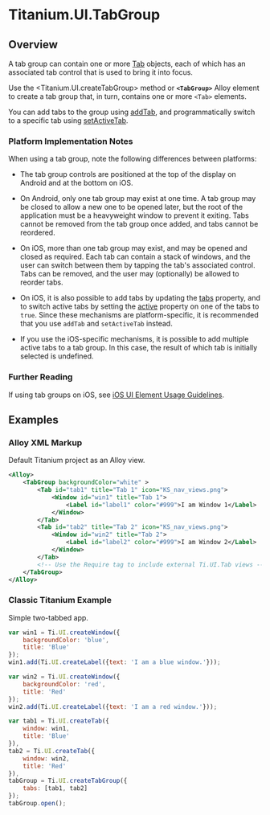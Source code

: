 # Titanium.UI.TabGroup

<TypeHeader/>

## Overview

A tab group can contain one or more [Tab](Titanium.UI.Tab) objects, each of which has an
associated tab control that is used to bring it into focus.

Use the <Titanium.UI.createTabGroup> method or **`<TabGroup>`** Alloy element to create a tab group
that, in turn, contains one or more `<Tab>` elements.

You can add tabs to the group using [addTab](Titanium.UI.TabGroup.addTab), and programmatically
switch to a specific tab using [setActiveTab](Titanium.UI.TabGroup.setActiveTab).

### Platform Implementation Notes

When using a tab group, note the following differences between platforms:

* The tab group controls are positioned at the top of the display on Android and at the bottom
on iOS.

* On Android, only one tab group may exist at one time. A tab group may be closed to allow a new
one to be opened later, but the root of the application must be a heavyweight window to prevent
it exiting. Tabs cannot be removed from the tab group once added, and tabs cannot be reordered.

* On iOS, more than one tab group may exist, and may be opened and closed as required.
Each tab can contain a stack of windows, and the user can switch between them by tapping the
tab's associated control. Tabs can be removed, and the user may (optionally) be allowed to
reorder tabs.

* On iOS, it is also possible to add tabs by updating the
[tabs](Titanium.UI.TabGroup.tabs) property, and to switch active tabs by setting the
[active](Titanium.UI.Tab.active) property on one of the tabs to `true`. Since these mechanisms
are platform-specific, it is recommended that you use `addTab` and `setActiveTab` instead.

* If you use the iOS-specific mechanisms, it is possible to add multiple active tabs
to a tab group. In this case, the result of which tab is initially selected is undefined.

### Further Reading

If using tab groups on iOS, see
[iOS UI Element Usage Guidelines](https://developer.apple.com/ios/human-interface-guidelines/bars/tab-bars/).

## Examples

### Alloy XML Markup

Default Titanium project as an Alloy view.

``` xml
<Alloy>
    <TabGroup backgroundColor="white" >
        <Tab id="tab1" title="Tab 1" icon="KS_nav_views.png">
            <Window id="win1" title="Tab 1">
                <Label id="label1" color="#999">I am Window 1</Label>
            </Window>
        </Tab>
        <Tab id="tab2" title="Tab 2" icon="KS_nav_views.png">
            <Window id="win2" title="Tab 2">
                <Label id="label2" color="#999">I am Window 2</Label>
            </Window>
        </Tab>
        <!-- Use the Require tag to include external Ti.UI.Tab views -->
    </TabGroup>
</Alloy>
```


### Classic Titanium Example

Simple two-tabbed app.

``` js
var win1 = Ti.UI.createWindow({
    backgroundColor: 'blue',
    title: 'Blue'
});
win1.add(Ti.UI.createLabel({text: 'I am a blue window.'}));

var win2 = Ti.UI.createWindow({
    backgroundColor: 'red',
    title: 'Red'
});
win2.add(Ti.UI.createLabel({text: 'I am a red window.'}));

var tab1 = Ti.UI.createTab({
    window: win1,
    title: 'Blue'
}),
tab2 = Ti.UI.createTab({
    window: win2,
    title: 'Red'
}),
tabGroup = Ti.UI.createTabGroup({
    tabs: [tab1, tab2]
});
tabGroup.open();
```


<ApiDocs/>
